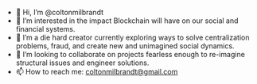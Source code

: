 - 👋 Hi, I’m @coltonmilbrandt
- 👀 I’m interested in the impact Blockchain will have on our social and financial systems.
- 🌱 I’m a die hard creator currently exploring ways to solve centralization problems, fraud, and create new and unimagined social dynamics.
- 💞️ I’m looking to collaborate on projects fearless enough to re-imagine structural issues and engineer solutions.
- 📫 How to reach me: coltonmilbrandt@gmail.com

